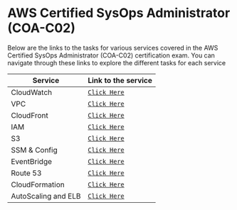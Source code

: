 # AWS Certified SysOps Administrator (COA-C02)

Below are the links to the tasks for various services covered in the AWS Certified SysOps Administrator (COA-C02) certification exam. You can navigate through these links to explore the different tasks for each service

| Service             | Link to the service                                         |
| ------------------- | ----------------------------------------------------------- |
| CloudWatch          | [`Click Here`](./AWS%20CloudWatch/README.md)                |
| VPC                 | [`Click Here`](./AWS%20VPC/README.md)                       |
| CloudFront          | [`Click Here`](./AWS%20CloudFront/Task-1.md)                |
| IAM                 | [`Click Here`](./AWS%20IAM/README.md)                       |
| S3                  | [`Click Here`](./AWS%20S3/README.md)                        |
| SSM & Config        | [`Click Here`](./SSM%20Automation%20and%20Config/README.md) |
| EventBridge         | [`Click Here`](./AWS%20EventBridge/)                        |
| Route 53            | [`Click Here`](./AWS%20Route%2053/)                         |
| CloudFormation      | [`Click Here`](/AWS%20CloudFormation/README.md)             |
| AutoScaling and ELB | [`Click Here`](./AWS%20AutoScaling%20and%20ELB/README.md)   |
